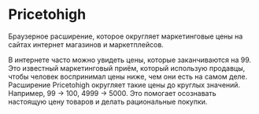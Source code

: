 # Pricetohigh

Браузерное расширение, которое округляет маркетинговые цены на сайтах интернет магазинов и маркетплейсов.

В интернете часто можно увидеть цены, которые заканчиваются на 99. Это известный маркетинговый приём, который использую продавцы, чтобы человек воспринимал цены ниже, чем они есть на самом деле. Расширение Pricetohigh округляет такие цены до круглых значений. Например, 99 → 100, 4999 → 5000. Это помогает осознавать настоящую цену товаров и делать рациональные покупки.
